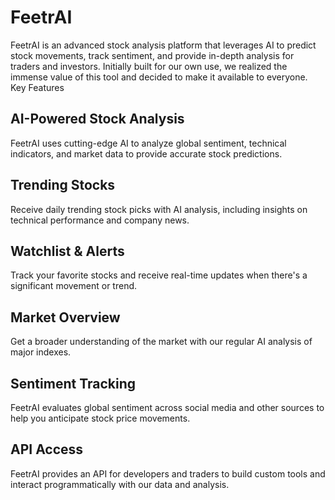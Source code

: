 # FeetrAI

FeetrAI is an advanced stock analysis platform that leverages AI to predict stock movements, track sentiment, and provide in-depth analysis for traders and investors. Initially built for our own use, we realized the immense value of this tool and decided to make it available to everyone.
Key Features

## AI-Powered Stock Analysis
FeetrAI uses cutting-edge AI to analyze global sentiment, technical indicators, and market data to provide accurate stock predictions.

## Trending Stocks
Receive daily trending stock picks with AI analysis, including insights on technical performance and company news.

## Watchlist & Alerts
Track your favorite stocks and receive real-time updates when there's a significant movement or trend.

## Market Overview
Get a broader understanding of the market with our regular AI analysis of major indexes.

## Sentiment Tracking
FeetrAI evaluates global sentiment across social media and other sources to help you anticipate stock price movements.

## API Access
FeetrAI provides an API for developers and traders to build custom tools and interact programmatically with our data and analysis.
